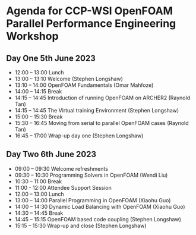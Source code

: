 # Agenda for CCP-WSI OpenFOAM Parallel Performance Engineering Workshop

## Day One 5th June 2023

- 12:00 – 13:00 Lunch
- 13:00 – 13:10 Welcome (Stephen Longshaw)
- 13:10 – 14:00 OpenFOAM Fundamentals (Omar Mahfoze)
- 14:00 – 14:15 Break
- 14:15 – 14:45 Introduction of running OpenFOAM on ARCHER2 (Raynold Tan)
- 14:15 – 14:45 The Virtual training Environment (Stephen Longshaw)
- 15:00 – 15:30 Break
- 15:30 – 16:45 Moving from serial to parallel OpenFOAM cases (Raynold Tan)
- 16:45 – 17:00 Wrap-up day one (Stephen Longshaw)

## Day Two 6th June 2023

- 09:00 – 09:30 Welcome refreshments
- 09:30 – 10:30 Programming Solvers in OpenFOAM (Wendi Liu)
- 10:30 – 11:00 Break
- 11:00 - 12:00 Attendee Support Session
- 12:00 – 13:00 Lunch
- 13:00 – 14:00 Parallel Programming in OpenFOAM (Xiaohu Guo) 
- 14:00 – 14:30 Dynamic Load Balancing with OpenFOAM (Xiaohu Guo) 
- 14:30 – 14:45 Break
- 14:45 – 15:15 OpenFOAM based code coupling (Stephen Longshaw) 
- 15:15 – 15:30 Wrap-up and close (Stephen Longshaw)
